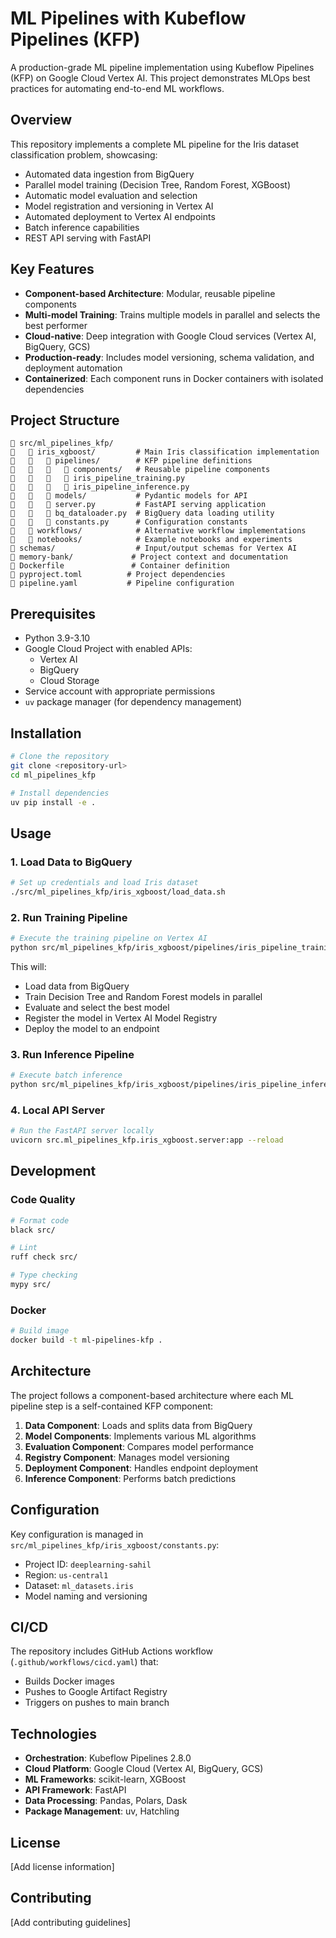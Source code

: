 # ML Pipelines with Kubeflow Pipelines (KFP)

A production-grade ML pipeline implementation using Kubeflow Pipelines (KFP) on Google Cloud Vertex AI. This project demonstrates MLOps best practices for automating end-to-end ML workflows.

## Overview

This repository implements a complete ML pipeline for the Iris dataset classification problem, showcasing:
- Automated data ingestion from BigQuery
- Parallel model training (Decision Tree, Random Forest, XGBoost)
- Automatic model evaluation and selection
- Model registration and versioning in Vertex AI
- Automated deployment to Vertex AI endpoints
- Batch inference capabilities
- REST API serving with FastAPI

## Key Features

- **Component-based Architecture**: Modular, reusable pipeline components
- **Multi-model Training**: Trains multiple models in parallel and selects the best performer
- **Cloud-native**: Deep integration with Google Cloud services (Vertex AI, BigQuery, GCS)
- **Production-ready**: Includes model versioning, schema validation, and deployment automation
- **Containerized**: Each component runs in Docker containers with isolated dependencies

## Project Structure

```
   src/ml_pipelines_kfp/
      iris_xgboost/         # Main Iris classification implementation
         pipelines/        # KFP pipeline definitions
            components/   # Reusable pipeline components
            iris_pipeline_training.py
            iris_pipeline_inference.py
         models/           # Pydantic models for API
         server.py         # FastAPI serving application
         bq_dataloader.py  # BigQuery data loading utility
         constants.py      # Configuration constants
      workflows/            # Alternative workflow implementations
      notebooks/            # Example notebooks and experiments
   schemas/                  # Input/output schemas for Vertex AI
   memory-bank/             # Project context and documentation
   Dockerfile               # Container definition
   pyproject.toml          # Project dependencies
   pipeline.yaml           # Pipeline configuration
```

## Prerequisites

- Python 3.9-3.10
- Google Cloud Project with enabled APIs:
  - Vertex AI
  - BigQuery
  - Cloud Storage
- Service account with appropriate permissions
- `uv` package manager (for dependency management)

## Installation

```bash
# Clone the repository
git clone <repository-url>
cd ml_pipelines_kfp

# Install dependencies
uv pip install -e .
```

## Usage

### 1. Load Data to BigQuery

```bash
# Set up credentials and load Iris dataset
./src/ml_pipelines_kfp/iris_xgboost/load_data.sh
```

### 2. Run Training Pipeline

```bash
# Execute the training pipeline on Vertex AI
python src/ml_pipelines_kfp/iris_xgboost/pipelines/iris_pipeline_training.py
```

This will:
- Load data from BigQuery
- Train Decision Tree and Random Forest models in parallel
- Evaluate and select the best model
- Register the model in Vertex AI Model Registry
- Deploy the model to an endpoint

### 3. Run Inference Pipeline

```bash
# Execute batch inference
python src/ml_pipelines_kfp/iris_xgboost/pipelines/iris_pipeline_inference.py
```

### 4. Local API Server

```bash
# Run the FastAPI server locally
uvicorn src.ml_pipelines_kfp.iris_xgboost.server:app --reload
```

## Development

### Code Quality

```bash
# Format code
black src/

# Lint
ruff check src/

# Type checking
mypy src/
```

### Docker

```bash
# Build image
docker build -t ml-pipelines-kfp .
```

## Architecture

The project follows a component-based architecture where each ML pipeline step is a self-contained KFP component:

1. **Data Component**: Loads and splits data from BigQuery
2. **Model Components**: Implements various ML algorithms
3. **Evaluation Component**: Compares model performance
4. **Registry Component**: Manages model versioning
5. **Deployment Component**: Handles endpoint deployment
6. **Inference Component**: Performs batch predictions

## Configuration

Key configuration is managed in `src/ml_pipelines_kfp/iris_xgboost/constants.py`:
- Project ID: `deeplearning-sahil`
- Region: `us-central1`
- Dataset: `ml_datasets.iris`
- Model naming and versioning

## CI/CD

The repository includes GitHub Actions workflow (`.github/workflows/cicd.yaml`) that:
- Builds Docker images
- Pushes to Google Artifact Registry
- Triggers on pushes to main branch

## Technologies

- **Orchestration**: Kubeflow Pipelines 2.8.0
- **Cloud Platform**: Google Cloud (Vertex AI, BigQuery, GCS)
- **ML Frameworks**: scikit-learn, XGBoost
- **API Framework**: FastAPI
- **Data Processing**: Pandas, Polars, Dask
- **Package Management**: uv, Hatchling

## License

[Add license information]

## Contributing

[Add contributing guidelines]